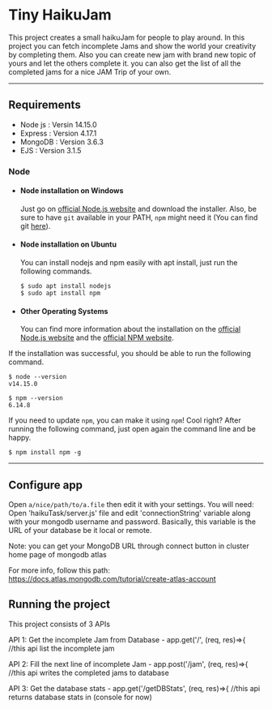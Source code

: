 # Tiny HaikuJam

This project creates a small haikuJam for people to play around. In this project you can fetch incomplete Jams and show the world your creativity by completing them. Also you can create new jam with brand new topic of yours and let the others complete it. you can also get the list of all the completed jams for a nice JAM Trip of your own.

---
## Requirements

- Node js : Versin 14.15.0
- Express : Version 4.17.1
- MongoDB : Version 3.6.3
- EJS : Version 3.1.5


### Node
- #### Node installation on Windows

  Just go on [official Node.js website](https://nodejs.org/) and download the installer.
Also, be sure to have `git` available in your PATH, `npm` might need it (You can find git [here](https://git-scm.com/)).

- #### Node installation on Ubuntu

  You can install nodejs and npm easily with apt install, just run the following commands.

      $ sudo apt install nodejs
      $ sudo apt install npm

- #### Other Operating Systems
  You can find more information about the installation on the [official Node.js website](https://nodejs.org/) and the [official NPM website](https://npmjs.org/).

If the installation was successful, you should be able to run the following command.

    $ node --version
    v14.15.0

    $ npm --version
    6.14.8

If you need to update `npm`, you can make it using `npm`! Cool right? After running the following command, just open again the command line and be happy.

    $ npm install npm -g

---


## Configure app

Open `a/nice/path/to/a.file` then edit it with your settings. You will need:
Open 'haikuTask/server.js' file and edit 'connectionString' variable along with your mongodb username and password. Basically, this variable is the URL of your database be it local or remote.

Note: you can get your MongoDB URL through connect button in cluster home page of mongodb atlas

For more info, follow this path: https://docs.atlas.mongodb.com/tutorial/create-atlas-account

## Running the project
This project consists of 3 APIs

API 1: Get the incomplete Jam from Database
    - app.get('/', (req, res)=>{ //this api list the incomplete jam 

API 2: Fill the next line of incomplete Jam
    - app.post('/jam', (req, res)=>{ //this api writes the completed jams to database


API 3: Get the database stats
    - app.get('/getDBStats', (req, res)=>{ //this api returns database stats in (console for now)
